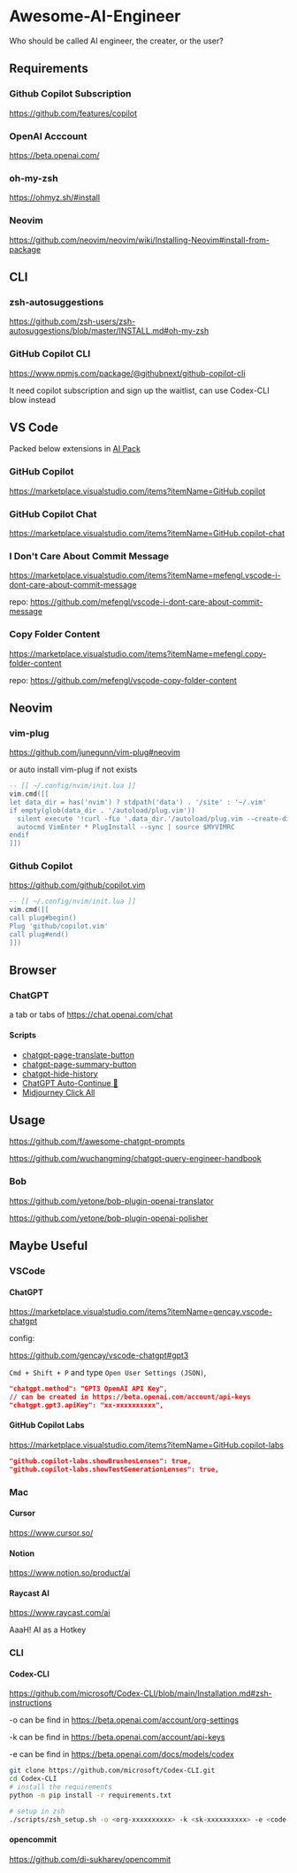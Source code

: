 # Awesome-AI-Engineer

Who should be called AI engineer, the creater, or the user?

## Requirements

### Github Copilot Subscription

https://github.com/features/copilot

### OpenAI Acccount

https://beta.openai.com/

### oh-my-zsh

https://ohmyz.sh/#install

### Neovim

https://github.com/neovim/neovim/wiki/Installing-Neovim#install-from-package

## CLI

### zsh-autosuggestions

https://github.com/zsh-users/zsh-autosuggestions/blob/master/INSTALL.md#oh-my-zsh

### GitHub Copilot CLI

https://www.npmjs.com/package/@githubnext/github-copilot-cli

It need copilot subscription and sign up the waitlist, can use Codex-CLI blow instead

## VS Code

Packed below extensions in [AI Pack](https://marketplace.visualstudio.com/items?itemName=mefengl.vscode-ai-pack)

### GitHub Copilot

https://marketplace.visualstudio.com/items?itemName=GitHub.copilot

### GitHub Copilot Chat

https://marketplace.visualstudio.com/items?itemName=GitHub.copilot-chat

### I Don't Care About Commit Message

https://marketplace.visualstudio.com/items?itemName=mefengl.vscode-i-dont-care-about-commit-message

repo: https://github.com/mefengl/vscode-i-dont-care-about-commit-message

### Copy Folder Content

https://marketplace.visualstudio.com/items?itemName=mefengl.copy-folder-content

repo: https://github.com/mefengl/vscode-copy-folder-content

## Neovim

### vim-plug

https://github.com/junegunn/vim-plug#neovim

or auto install vim-plug if not exists

```lua
-- [[ ~/.config/nvim/init.lua ]]
vim.cmd([[
let data_dir = has('nvim') ? stdpath('data') . '/site' : '~/.vim'
if empty(glob(data_dir . '/autoload/plug.vim'))
  silent execute '!curl -fLo '.data_dir.'/autoload/plug.vim --create-dirs  https://raw.githubusercontent.com/junegunn/vim-plug/master/plug.vim'
  autocmd VimEnter * PlugInstall --sync | source $MYVIMRC
endif
]])
```

### Github Copilot

https://github.com/github/copilot.vim

```lua
-- [[ ~/.config/nvim/init.lua ]]
vim.cmd([[
call plug#begin()
Plug 'github/copilot.vim'
call plug#end()
]])
```

## Browser

### ChatGPT

a tab or tabs of https://chat.openai.com/chat

#### Scripts

- [chatgpt-page-translate-button](https://greasyfork.org/en/scripts/464067-chatgpt-page-translate-button)
- [chatgpt-page-summary-button](https://greasyfork.org/en/scripts/466322-chatgpt-page-summary-button)
- [chatgpt-hide-history](https://greasyfork.org/en/scripts/467416-chatgpt-hide-history)
- [ChatGPT Auto-Continue 🔄](https://greasyfork.org/en/scripts/466663-chatgpt-auto-continue)
- [Midjourney Click All](https://greasyfork.org/en/scripts/466654-midjourney-click-all)

## Usage

https://github.com/f/awesome-chatgpt-prompts

https://github.com/wuchangming/chatgpt-query-engineer-handbook

### Bob

https://github.com/yetone/bob-plugin-openai-translator

https://github.com/yetone/bob-plugin-openai-polisher

## Maybe Useful

### VSCode

#### ChatGPT

https://marketplace.visualstudio.com/items?itemName=gencay.vscode-chatgpt

config:

https://github.com/gencay/vscode-chatgpt#gpt3

`Cmd + Shift + P` and type `Open User Settings (JSON)`,

```json
"chatgpt.method": "GPT3 OpenAI API Key",
// can be created in https://beta.openai.com/account/api-keys
"chatgpt.gpt3.apiKey": "xx-xxxxxxxxxx",
```

#### GitHub Copilot Labs

https://marketplace.visualstudio.com/items?itemName=GitHub.copilot-labs

```json
"github.copilot-labs.showBrushesLenses": true,
"github.copilot-labs.showTestGenerationLenses": true,
```

### Mac

#### Cursor

https://www.cursor.so/

#### Notion

https://www.notion.so/product/ai

#### Raycast AI

https://www.raycast.com/ai

AaaH! AI as a Hotkey

### CLI

#### Codex-CLI

https://github.com/microsoft/Codex-CLI/blob/main/Installation.md#zsh-instructions

-o can be find in https://beta.openai.com/account/org-settings

-k can be find in https://beta.openai.com/account/api-keys

-e can be find in https://beta.openai.com/docs/models/codex

```bash
git clone https://github.com/microsoft/Codex-CLI.git
cd Codex-CLI
# install the requirements
python -m pip install -r requirements.txt

# setup in zsh
./scripts/zsh_setup.sh -o <org-xxxxxxxxxx> -k <sk-xxxxxxxxxx> -e <code-xxxx-0xx>
```

#### opencommit

https://github.com/di-sukharev/opencommit
